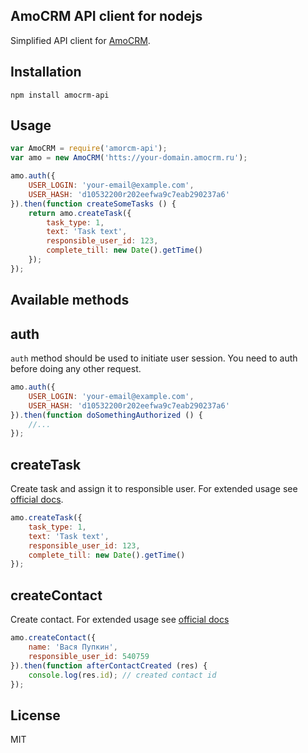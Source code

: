 ## AmoCRM API client for nodejs

Simplified API client for [AmoCRM](https://amocrm.ru).

## Installation

```
npm install amocrm-api
```

## Usage

```javascript
var AmoCRM = require('amorcm-api');
var amo = new AmoCRM('htts://your-domain.amocrm.ru');

amo.auth({
	USER_LOGIN: 'your-email@example.com',
	USER_HASH: 'd10532200r202eefwa9c7eab290237a6'
}).then(function createSomeTasks () {
	return amo.createTask({
		task_type: 1,
		text: 'Task text',
		responsible_user_id: 123,
		complete_till: new Date().getTime()
	});
});
```

## Available methods

## auth

`auth` method should be used to initiate user session. You need to auth before doing any other request.

```javascript
amo.auth({
	USER_LOGIN: 'your-email@example.com',
	USER_HASH: 'd10532200r202eefwa9c7eab290237a6'
}).then(function doSomethingAuthorized () {
	//...
});
```

## createTask

Create task and assign it to responsible user. For extended usage see [official docs](https://developers.amocrm.ru/rest_api/tasks_set.php).

```javascript
amo.createTask({
	task_type: 1,
	text: 'Task text',
	responsible_user_id: 123,
	complete_till: new Date().getTime()
});
```

## createContact

Create contact. For extended usage see [official docs](https://developers.amocrm.ru/rest_api/contacts_set.php)

```javascript
amo.createContact({
	name: 'Вася Пупкин',
	responsible_user_id: 540759
}).then(function afterContactCreated (res) {
	console.log(res.id); // created contact id
});
```

## License

MIT
